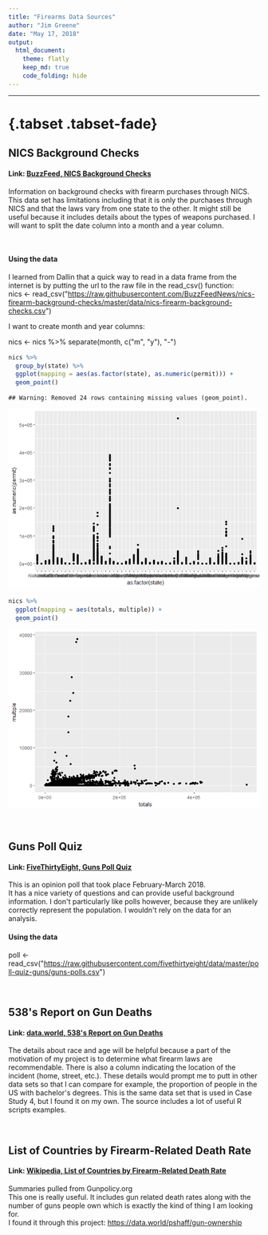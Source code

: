 ```yaml
---
title: "Firearms Data Sources"
author: "Jim Greene"
date: "May 17, 2018"
output: 
  html_document:
    theme: flatly
    keep_md: true
    code_folding: hide
---
```

<hr>




# {.tabset .tabset-fade}

## NICS Background Checks

#### Link: [BuzzFeed, NICS Background Checks](https://github.com/BuzzFeedNews/nics-firearm-background-checks)

Information on background checks with firearm purchases through NICS.</br>
This data set has limitations including that it is only the purchases through NICS and that the laws vary from one state to the other. It might still be useful because it includes details about the types of weapons purchased. I will want to split the date column into a month and a year column.

</br>

#### Using the data

I learned from Dallin that a quick way to read in a data frame from the internet is by putting the url to the raw file in the read_csv() function:</br>
nics <- read_csv("https://raw.githubusercontent.com/BuzzFeedNews/nics-firearm-background-checks/master/data/nics-firearm-background-checks.csv")

I want to create month and year columns:</br>

nics <- nics %>% 
  separate(month, c("m", "y"), "-")


```r
nics %>%
  group_by(state) %>% 
  ggplot(mapping = aes(as.factor(state), as.numeric(permit))) +
  geom_point()
```

```
## Warning: Removed 24 rows containing missing values (geom_point).
```

![](Firearms_Data_Sources_-_Task_8_files/figure-html/unnamed-chunk-1-1.png)<!-- -->

```r
nics %>%
  ggplot(mapping = aes(totals, multiple)) +
  geom_point()
```

![](Firearms_Data_Sources_-_Task_8_files/figure-html/unnamed-chunk-1-2.png)<!-- -->

</br>

## Guns Poll Quiz

#### Link: [FiveThirtyEight, Guns Poll Quiz](https://github.com/fivethirtyeight/data/tree/master/poll-quiz-guns)

This is an opinion poll that took place February-March 2018.</br>
It has a nice variety of questions and can provide useful background information. I don't particularly like polls however, because they are unlikely correctly represent the population. I wouldn't rely on the data for an analysis.

#### Using the data

poll <- read_csv("https://raw.githubusercontent.com/fivethirtyeight/data/master/poll-quiz-guns/guns-polls.csv")

</br>

## 538's Report on Gun Deaths

#### Link: [data.world, 538's Report on Gun Deaths](https://data.world/azel/gun-deaths-in-america)

The details about race and age will be helpful because a part of the motivation of my project is to determine what firearm laws are recommendable. There is also a column indicating the location of the incident (home, street, etc.). These details would prompt me to putt in other data sets so that I can compare for example, the proportion of people in the US with bachelor's degrees.
This is the same data set that is used in Case Study 4, but I found it on my own. The source includes a lot of useful R scripts examples.

</br>

## List of Countries by Firearm-Related Death Rate

#### Link: [Wikipedia, List of Countries by Firearm-Related Death Rate](https://en.wikipedia.org/wiki/List_of_countries_by_firearm-related_death_rate)

Summaries pulled from Gunpolicy.org</br>
This one is really useful. It includes gun related death rates along with the number of guns people own which is exactly the kind of thing I am looking for.</br>
I found it through this project: https://data.world/pshaff/gun-ownership
